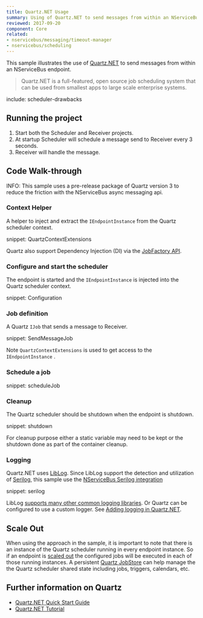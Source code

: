 ```yaml
---
title: Quartz.NET Usage
summary: Using of Quartz.NET to send messages from within an NServiceBus endpoint.
reviewed: 2017-09-20
component: Core
related:
- nservicebus/messaging/timeout-manager
- nservicebus/scheduling
---
```


This sample illustrates the use of [Quartz.NET](https://www.quartz-scheduler.net/) to send messages from within an NServiceBus endpoint.

> Quartz.NET is a full-featured, open source job scheduling system that can be used from smallest apps to large scale enterprise systems.


include: scheduler-drawbacks


## Running the project

 1. Start both the Scheduler and Receiver projects.
 1. At startup Scheduler will schedule a message send to Receiver every 3 seconds.
 1. Receiver will handle the message.


## Code Walk-through

INFO: This sample uses a pre-release package of Quartz version 3 to reduce the friction with the NServiceBus async messaging api.


### Context Helper

A helper to inject and extract the `IEndpointInstance` from the Quartz scheduler context.

snippet: QuartzContextExtensions

Quartz also support Dependency Injection (DI) via the [JobFactory API](https://www.quartz-scheduler.net/documentation/quartz-2.x/tutorial/miscellaneous-features.html).


### Configure and start the scheduler

The endpoint is started and the `IEndpointInstance` is injected into the Quartz scheduler context.

snippet: Configuration


### Job definition

A Quartz `IJob` that sends a message to Receiver.

snippet: SendMessageJob

Note `QuartzContextExtensions` is used to get access to the `IEndpointInstance` .


### Schedule a job

snippet: scheduleJob


### Cleanup

The Quartz scheduler should be shutdown when the endpoint is shutdown.

snippet: shutdown

For cleanup purpose either a static variable may need to be kept or the shutdown done as part of the container cleanup.


### Logging

Quartz.NET uses [LibLog](https://github.com/damianh/LibLog). Since LibLog support the detection and utilization of [Serilog](https://serilog.net/), this sample use the [NServiceBus Serilog integration](/nservicebus/logging/serilog.md)

snippet: serilog

LibLog [supports many other common logging libraries](https://github.com/damianh/LibLog/wiki#transparent-logging-support). Or Quartz can be configured to use a custom logger. See [Adding logging in Quartz.NET](https://www.quartz-scheduler.net/documentation/quartz-3.x/quick-start.html#adding-logging).


## Scale Out

When using the approach in the sample, it is important to note that there is an instance of the Quartz scheduler running in every endpoint instance. So if an endpoint is [scaled out](/transports/scale-out.md) the configured jobs will be executed in each of those running instances. A persistent [Quartz JobStore](https://www.quartz-scheduler.net/documentation/quartz-3.x/tutorial/job-stores.html) can help manage the the Quartz scheduler shared state including jobs, triggers, calendars, etc.


## Further information on Quartz

 * [Quartz.NET Quick Start Guide](https://www.quartz-scheduler.net/documentation/quartz-3.x/quick-start.html)
 * [Quartz.NET Tutorial](https://www.quartz-scheduler.net/documentation/quartz-3.x/tutorial/index.html)